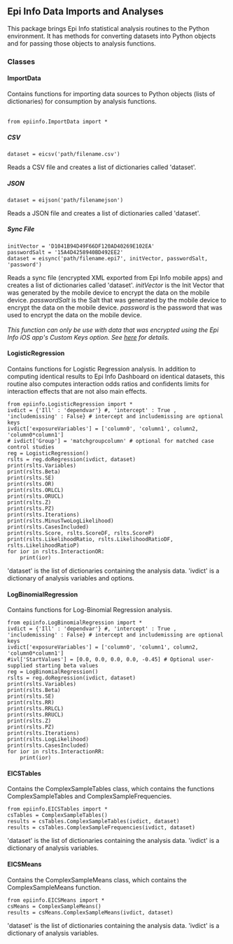 ## Epi Info Data Imports and Analyses
This package brings Epi Info statistical analysis routines to the Python environment. It has methods for converting datasets into Python objects and for passing those objects to analysis functions.
### Classes
#### ImportData
Contains functions for importing data sources to Python objects (lists of dictionaries) for consumption by analysis functions.<br><br>
```
from epiinfo.ImportData import *
```
##### CSV
```
dataset = eicsv('path/filename.csv')
```
Reads a CSV file and creates a list of dictionaries called 'dataset'.<br>
##### JSON
```
dataset = eijson('path/filenamejson')
```
Reads a JSON file and creates a list of dictionaries called 'dataset'.<br>
##### Sync File
```
initVector = 'D1041B94D49F66DF120AD40269E102EA'
passwordSalt = '15A4D4258940BD492EE2'
dataset = eisync('path/filename.epi7', initVector, passwordSalt, 'password')
```
Reads a sync file (encrypted XML exported from Epi Info mobile apps) and creates a list of dictionaries called 'dataset'. <i>initVector</i> is the Init Vector that was generated by the mobile device to encrypt the data on the mobile device. <i>passwordSalt</i> is the Salt that was generated by the mobile device to encrypt the data on the mobile device. <i>password</i> is the password that was used to encrypt the data on the mobile device.<br><br>
<i>This function can only be use with data that was encrypted using the Epi Info iOS app's Custom Keys option. See <a href="https://github.com/Epi-Info/Epi-Info-Python-Package/wiki/Mobile-Sync-Files">here</a> for details.</i><br>
#### LogisticRegression
Contains functions for Logistic Regression analysis. In addition to computing identical results to Epi Info Dashboard on identical datasets, this routine also computes interaction odds ratios and confidents limits for interaction effects that are not also main effects.<br>
```
from epiinfo.LogisticRegression import *
ivdict = {'Ill' : 'dependvar'} #, 'intercept' : True , 'includemissing' : False} # intercept and includemissing are optional keys
ivdict['exposureVariables'] = ['column0', 'column1', column2, 'column0*column1']
# ivdict['Group'] = 'matchgroupcolumn' # optional for matched case control studies
reg = LogisticRegression()
rslts = reg.doRegression(ivdict, dataset)
print(rslts.Variables)
print(rslts.Beta)
print(rslts.SE)
print(rslts.OR)
print(rslts.ORLCL)
print(rslts.ORUCL)
print(rslts.Z)
print(rslts.PZ)
print(rslts.Iterations)
print(rslts.MinusTwoLogLikelihood)
print(rslts.CasesIncluded)
print(rslts.Score, rslts.ScoreDF, rslts.ScoreP)
print(rslts.LikelihoodRatio, rslts.LikelihoodRatioDF, rslts.LikelihoodRatioP)
for ior in rslts.InteractionOR:
    print(ior)
```
'dataset' is the list of dictionaries containing the analysis data. 'ivdict' is a dictionary of analysis variables and options.<br>
#### LogBinomialRegression
Contains functions for Log-Binomial Regression analysis.<br>
```
from epiinfo.LogBinomialRegression import *
ivdict = {'Ill' : 'dependvar'} #, 'intercept' : True , 'includemissing' : False} # intercept and includemissing are optional keys
ivdict['exposureVariables'] = ['column0', 'column1', column2, 'column0*column1']
#ivl['StartValues'] = [0.0, 0.0, 0.0, 0.0, -0.45] # Optional user-supplied starting beta values
reg = LogBinomialRegression()
rslts = reg.doRegression(ivdict, dataset)
print(rslts.Variables)
print(rslts.Beta)
print(rslts.SE)
print(rslts.RR)
print(rslts.RRLCL)
print(rslts.RRUCL)
print(rslts.Z)
print(rslts.PZ)
print(rslts.Iterations)
print(rslts.LogLikelihood)
print(rslts.CasesIncluded)
for ior in rslts.InteractionRR:
    print(ior)
```
#### EICSTables
Contains the ComplexSampleTables class, which contains the functions ComplexSampleTables and ComplexSampleFrequencies.<br>
```
from epiinfo.EICSTables import *
csTables = ComplexSampleTables()
results = csTables.ComplexSampleTables(ivdict, dataset)
results = csTables.ComplexSampleFrequencies(ivdict, dataset)
```
'dataset' is the list of dictionaries containing the analysis data. 'ivdict' is a dictionary of analysis variables.<br>
#### EICSMeans
Contains the ComplexSampleMeans class, which contains the ComplexSampleMeans function.<br>
```
from epiinfo.EICSMeans import *
csMeans = ComplexSampleMeans()
results = csMeans.ComplexSampleMeans(ivdict, dataset)
```
'dataset' is the list of dictionaries containing the analysis data. 'ivdict' is a dictionary of analysis variables.<br>
